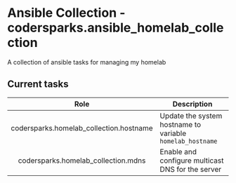 # Ansible Collection - codersparks.ansible_homelab_collection

A collection of ansible tasks for managing my homelab

## Current tasks

| Role | Description |
|:----:|-------------|
|codersparks.homelab_collection.hostname| Update the system hostname to variable `homelab_hostname` |
|codersparks.homelab_collection.mdns| Enable and configure multicast DNS for the server|